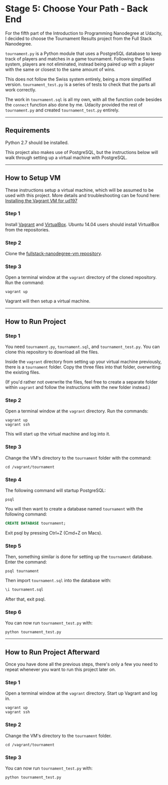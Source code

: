 Stage 5: Choose Your Path - Back End
====================================

For the fifth part of the Introduction to Programming Nanodegree at Udacity, I decided to choose the Tournament Results project from the Full Stack Nanodegree.

`tournament.py` is a Python module that uses a PostgreSQL database to keep track of players and matches in a game tournament. Following the Swiss system, players are not eliminated, instead being paired up with a player with the same or closest to the same amount of wins.

This does not follow the Swiss system entirely, being a more simplified version. `tournament_test.py` is a series of tests to check that the parts all work correctly.

The work in `tournament.sql` is all my own, with all the function code besides the `connect` function also done by me. Udacity provided the rest of  `tournament.py` and created `tournament_test.py` entirely.

---


Requirements
------------

Python 2.7 should be installed.

This project also makes use of PostgreSQL, but the instructions below will walk through setting up a virtual machine with PostgreSQL.

---


How to Setup VM
---------------

These instructions setup a virtual machine, which will be assumed to be used with this project. More details and troubleshooting can be found here: [Installing the Vagrant VM for ud197](https://www.udacity.com/wiki/ud197/install-vagrant)

### Step 1

Install [Vagrant](https://www.vagrantup.com/downloads.html) and [VirtualBox](https://www.virtualbox.org/wiki/Downloads). Ubuntu 14.04 users should install VirtualBox from the repositories.

### Step 2

Clone the [fullstack-nanodegree-vm repository](http://github.com/udacity/fullstack-nanodegree-vm).

### Step 3

Open a terminal window at the `vagrant` directory of the cloned repository. Run the command:
```
vagrant up
```

Vagrant will then setup a virtual machine.

---


How to Run Project
------------------

### Step 1

You need `tournament.py`, `tournament.sql`, and `tournament_test.py`. You can clone this repository to download all the files.

Inside the `vagrant` directory from setting up your virtual machine previously, there is a `tournament` folder. Copy the three files into that folder, overwriting the existing files.

(If you'd rather not overwrite the files, feel free to create a separate folder within `vagrant` and follow the instructions with the new folder instead.)

### Step 2

Open a terminal window at the `vagrant` directory. Run the commands:
```
vagrant up
vagrant ssh
```

This will start up the virtual machine and log into it.

### Step 3

Change the VM's directory to the `tournament` folder with the command:
```
cd /vagrant/tournament
```

### Step 4

The following command will startup PostgreSQL:
```
psql
```

You will then want to create a database named `tournament` with the following command:
```sql
CREATE DATABASE tournament;
```

Exit psql by pressing Ctrl+Z (Cmd+Z on Macs).

### Step 5

Then, something similar is done for setting up the `tournament` database. Enter the command:
```
psql tournament
```

Then import `tournament.sql` into the database with:
```sql
\i tournament.sql
```

After that, exit psql.

### Step 6

You can now run `tournament_test.py` with:
```
python tournament_test.py
```

---


How to Run Project Afterward
----------------------------

Once you have done all the previous steps, there's only a few you need to repeat whenever you want to run this project later on.

### Step 1

Open a terminal window at the `vagrant` directory. Start up Vagrant and log in.

```
vagrant up
vagrant ssh
```

### Step 2

Change the VM's directory to the `tournament` folder.

```
cd /vagrant/tournament
```

### Step 3

You can now run `tournament_test.py` with:
```
python tournament_test.py
```

